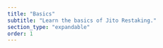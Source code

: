 ```yaml
---
title: "Basics"
subtitle: "Learn the basics of Jito Restaking."
section_type: "expandable"
order: 1
---
```


